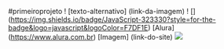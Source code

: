 #primeiroprojeto
! [texto-alternativo] (link-da-imagem)
! [] (https://img.shields.io/badge/JavaScript-323330?style=for-the-badge&logo=javascript&logoColor=F7DF1E)
[Alura] (https://www.alura.com.br)
[Imagem] (link-do-site)
[![](https://img.shields.io/badge/Instagram-E4405F?style=for-the-badge&logo=instagram&logoColor=white)](https://www.instagram.com/aluraonline/)
